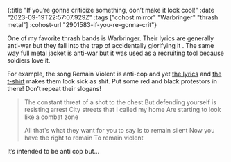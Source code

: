 {:title "If you’re gonna criticize something, don’t make it look cool!"
 :date "2023-09-19T22:57:07.929Z"
 :tags ["cohost mirror" "Warbringer" "thrash metal"]
 :cohost-url "2901583-if-you-re-gonna-crit"}

One of my favorite thrash bands is Warbringer. Their lyrics are generally anti-war but they fall into the trap of accidentally glorifying it . The same way full metal jacket is anti-war but it was used as a recruiting tool because soldiers love it.

For example, the song Remain Violent is anti-cop and yet [the lyrics](https://genius.com/Warbringer-remain-violent-lyrics) and [the t-shirt](https://warbringermusic.com/product/222031) makes them look sick as shit. Put some red and black protestors in there! Don’t repeat their slogans!

> The constant threat of a shot to the chest 
> But defending yourself is resisting arrest 
> City streets that I called my home 
> Are starting to look like a combat zone
>
> All that's what they want for you to say 
> Is to remain silent 
> Now you have the right to remain 
> To remain violent

It’s intended to be anti cop but…
